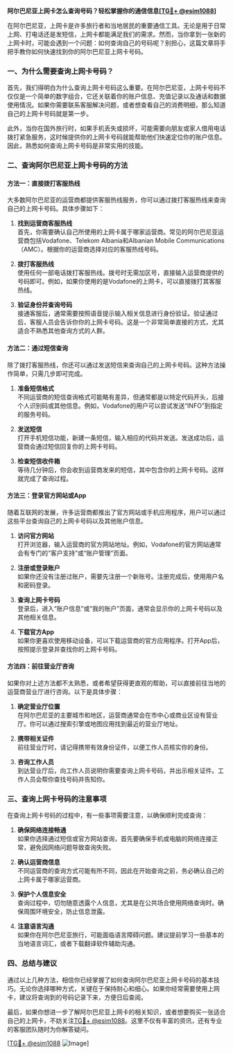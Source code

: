 **阿尔巴尼亚上网卡怎么查询号码？轻松掌握你的通信信息[[TG💪+ @esim1088](https://t.me/s/esim1088)]**

在阿尔巴尼亚，上网卡是许多旅行者和当地居民的重要通信工具。无论是用于日常上网、打电话还是发短信，上网卡都能满足我们的需求。然而，当你拿到一张新的上网卡时，可能会遇到一个问题：如何查询自己的号码呢？别担心，这篇文章将手把手教你如何快速找到你的阿尔巴尼亚上网卡号码。

### **一、为什么需要查询上网卡号码？**

首先，我们得明白为什么查询上网卡号码这么重要。在阿尔巴尼亚，上网卡号码不仅仅是一个简单的数字组合，它还关联着你的账户信息、充值记录以及通话和数据使用情况。如果你需要联系客服解决问题，或者想查看自己的消费明细，那么知道自己的上网卡号码就是第一步。

此外，当你在国外旅行时，如果手机丢失或损坏，可能需要向朋友或家人借用电话拨打紧急服务，这时候提供你的上网卡号码就能帮助他们快速定位你的账户信息。因此，熟悉如何查询上网卡号码是非常实用的技能。

### **二、查询阿尔巴尼亚上网卡号码的方法**

#### **方法一：直接拨打客服热线**

大多数阿尔巴尼亚的运营商都提供客服热线服务，你可以通过拨打客服热线来查询自己的上网卡号码。具体步骤如下：

1. **找到运营商客服热线**  
   首先，你需要确认自己所使用的上网卡属于哪家运营商。常见的阿尔巴尼亚运营商包括Vodafone、Telekom Albania和Albanian Mobile Communications（AMC）。根据你的运营商选择对应的客服热线号码。

2. **拨打客服热线**  
   使用任何一部电话拨打客服热线。拨号时无需加区号，直接输入运营商提供的号码即可。例如，如果你使用的是Vodafone的上网卡，可以直接拨打其客服热线。

3. **验证身份并查询号码**  
   接通客服后，通常需要按照语音提示输入相关信息进行身份验证。验证通过后，客服人员会告诉你你的上网卡号码。这是一个非常简单直接的方式，尤其适合不熟悉其他查询方式的人群。

#### **方法二：通过短信查询**

除了拨打客服热线，你还可以通过发送短信来查询自己的上网卡号码。这种方法操作简单，只需几步即可完成。

1. **准备短信格式**  
   不同运营商的短信查询格式可能略有差异，但通常都是以特定代码开头，后接个人识别码或其他信息。例如，Vodafone的用户可以尝试发送“INFO”到指定的服务号码。

2. **发送短信**  
   打开手机短信功能，新建一条短信，输入相应的代码并发送。发送成功后，运营商会通过短信回复你的上网卡号码。

3. **检查短信收件箱**  
   等待几分钟后，你会收到运营商发来的短信，其中包含你的上网卡号码。这样就完成了查询过程。

#### **方法三：登录官方网站或App**

随着互联网的发展，许多运营商都推出了官方网站或手机应用程序，用户可以通过这些平台查询自己的上网卡号码以及其他账户信息。

1. **访问官方网站**  
   打开浏览器，输入运营商的官方网站地址。例如，Vodafone的官方网站通常会有专门的“客户支持”或“账户管理”页面。

2. **注册或登录账户**  
   如果你还没有注册过账户，需要先注册一个新账号。注册完成后，使用用户名和密码登录。

3. **查询上网卡号码**  
   登录后，进入“账户信息”或“我的账户”页面，通常会显示你的上网卡号码以及其他相关信息。

4. **下载官方App**  
   如果你更喜欢使用移动设备，可以下载运营商的官方应用程序。打开App后，按照提示登录并查找你的上网卡号码。

#### **方法四：前往营业厅咨询**

如果你对上述方法都不太熟悉，或者希望获得更直观的帮助，可以直接前往当地的运营商营业厅进行咨询。以下是具体步骤：

1. **确定营业厅位置**  
   在阿尔巴尼亚的主要城市和地区，运营商通常会在市中心或商业区设有营业厅。你可以通过搜索引擎或地图应用找到最近的营业厅地址。

2. **携带相关证件**  
   前往营业厅时，请记得携带有效身份证件，以便工作人员核实你的身份。

3. **咨询工作人员**  
   到达营业厅后，向工作人员说明你需要查询上网卡号码，并出示相关证件。工作人员会帮你查找号码并告知你。

### **三、查询上网卡号码的注意事项**

在查询上网卡号码的过程中，有一些事项需要注意，以确保顺利完成查询：

1. **确保网络连接畅通**  
   如果你选择通过短信或官方网站查询，首先要确保手机或电脑的网络连接正常，避免因网络问题导致查询失败。

2. **确认运营商信息**  
   不同运营商的查询方式可能有所不同，因此在开始查询之前，务必确认自己的上网卡属于哪家运营商。

3. **保护个人信息安全**  
   查询过程中，切勿随意透露个人信息，尤其是在公共场合使用网络查询时。确保周围环境安全，防止信息泄露。

4. **注意语言沟通**  
   如果你在阿尔巴尼亚旅行，可能面临语言障碍问题。建议提前学习一些基本的当地语言词汇，或者下载翻译软件辅助沟通。

### **四、总结与建议**

通过以上几种方法，相信你已经掌握了如何查询阿尔巴尼亚上网卡号码的基本技巧。无论你选择哪种方式，关键在于保持耐心和细心。如果你经常需要使用上网卡，建议将查询到的号码记录下来，方便日后查阅。

最后，如果你想进一步了解阿尔巴尼亚上网卡的相关知识，或者想要购买一张适合自己的上网卡，不妨关注[TG💪+ @esim1088](https://t.me/s/esim1088)。这里不仅有丰富的资讯，还有专业的客服团队随时为你解答疑问。

[[TG💪+ @esim1088](https://t.me/s/esim1088) ![Image](https://i.postimg.cc/4NQfJmqS/Snipaste-2025-05-13-00-14-12.png)]
